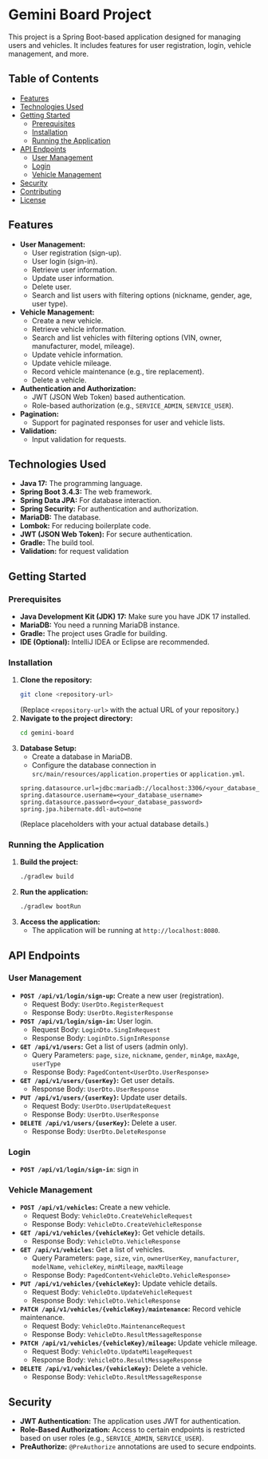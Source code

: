 # Gemini Board Project

This project is a Spring Boot-based application designed for managing users and vehicles. It includes features for user registration, login, vehicle management, and more.

## Table of Contents

- [Features](#features)
- [Technologies Used](#technologies-used)
- [Getting Started](#getting-started)
    - [Prerequisites](#prerequisites)
    - [Installation](#installation)
    - [Running the Application](#running-the-application)
- [API Endpoints](#api-endpoints)
    - [User Management](#user-management)
    - [Login](#login)
    - [Vehicle Management](#vehicle-management)
- [Security](#security)
- [Contributing](#contributing)
- [License](#license)

## Features

- **User Management:**
    - User registration (sign-up).
    - User login (sign-in).
    - Retrieve user information.
    - Update user information.
    - Delete user.
    - Search and list users with filtering options (nickname, gender, age, user type).
- **Vehicle Management:**
    - Create a new vehicle.
    - Retrieve vehicle information.
    - Search and list vehicles with filtering options (VIN, owner, manufacturer, model, mileage).
    - Update vehicle information.
    - Update vehicle mileage.
    - Record vehicle maintenance (e.g., tire replacement).
    - Delete a vehicle.
- **Authentication and Authorization:**
    - JWT (JSON Web Token) based authentication.
    - Role-based authorization (e.g., `SERVICE_ADMIN`, `SERVICE_USER`).
- **Pagination:**
    - Support for paginated responses for user and vehicle lists.
- **Validation:**
    - Input validation for requests.

## Technologies Used

- **Java 17:** The programming language.
- **Spring Boot 3.4.3:** The web framework.
- **Spring Data JPA:** For database interaction.
- **Spring Security:** For authentication and authorization.
- **MariaDB:** The database.
- **Lombok:** For reducing boilerplate code.
- **JWT (JSON Web Token):** For secure authentication.
- **Gradle:** The build tool.
- **Validation:** for request validation

## Getting Started

### Prerequisites

- **Java Development Kit (JDK) 17:** Make sure you have JDK 17 installed.
- **MariaDB:** You need a running MariaDB instance.
- **Gradle:** The project uses Gradle for building.
- **IDE (Optional):** IntelliJ IDEA or Eclipse are recommended.

### Installation

1.  **Clone the repository:**
    ```bash
    git clone <repository-url>
    ```
    (Replace `<repository-url>` with the actual URL of your repository.)
2.  **Navigate to the project directory:**
    ```bash
    cd gemini-board
    ```
3.  **Database Setup:**
    - Create a database in MariaDB.
    - Configure the database connection in `src/main/resources/application.properties` or `application.yml`.
     ```properties
     spring.datasource.url=jdbc:mariadb://localhost:3306/<your_database_name>
     spring.datasource.username=<your_database_username>
     spring.datasource.password=<your_database_password>
     spring.jpa.hibernate.ddl-auto=none
     ```
    (Replace placeholders with your actual database details.)
### Running the Application

1.  **Build the project:**
    ```bash
    ./gradlew build
    ```
2.  **Run the application:**
    ```bash
    ./gradlew bootRun
    ```
3.  **Access the application:**
    - The application will be running at `http://localhost:8080`.

## API Endpoints

### User Management

-   **`POST /api/v1/login/sign-up`:** Create a new user (registration).
    -   Request Body: `UserDto.RegisterRequest`
    -   Response Body: `UserDto.RegisterResponse`
-   **`POST /api/v1/login/sign-in`:** User login.
    -   Request Body: `LoginDto.SingInRequest`
    -   Response Body: `LoginDto.SignInResponse`
-   **`GET /api/v1/users`:** Get a list of users (admin only).
    -   Query Parameters: `page`, `size`, `nickname`, `gender`, `minAge`, `maxAge`, `userType`
    -   Response Body: `PagedContent<UserDto.UserResponse>`
-   **`GET /api/v1/users/{userKey}`:** Get user details.
    -   Response Body: `UserDto.UserResponse`
-   **`PUT /api/v1/users/{userKey}`:** Update user details.
    -   Request Body: `UserDto.UserUpdateRequest`
    -   Response Body: `UserDto.UserResponse`
-   **`DELETE /api/v1/users/{userKey}`:** Delete a user.
    -   Response Body: `UserDto.DeleteResponse`

### Login

-   **`POST /api/v1/login/sign-in`**: sign in

### Vehicle Management

-   **`POST /api/v1/vehicles`:** Create a new vehicle.
    -   Request Body: `VehicleDto.CreateVehicleRequest`
    -   Response Body: `VehicleDto.CreateVehicleResponse`
-   **`GET /api/v1/vehicles/{vehicleKey}`:** Get vehicle details.
    -   Response Body: `VehicleDto.VehicleResponse`
-   **`GET /api/v1/vehicles`:** Get a list of vehicles.
    -   Query Parameters: `page`, `size`, `vin`, `ownerUserKey`, `manufacturer`, `modelName`, `vehicleKey`, `minMileage`, `maxMileage`
    -   Response Body: `PagedContent<VehicleDto.VehicleResponse>`
-   **`PUT /api/v1/vehicles/{vehicleKey}`:** Update vehicle details.
    -   Request Body: `VehicleDto.UpdateVehicleRequest`
    -   Response Body: `VehicleDto.VehicleResponse`
-   **`PATCH /api/v1/vehicles/{vehicleKey}/maintenance`:** Record vehicle maintenance.
    -   Request Body: `VehicleDto.MaintenanceRequest`
    -   Response Body: `VehicleDto.ResultMessageResponse`
-   **`PATCH /api/v1/vehicles/{vehicleKey}/mileage`:** Update vehicle mileage.
    -   Request Body: `VehicleDto.UpdateMileageRequest`
    -   Response Body: `VehicleDto.ResultMessageResponse`
-   **`DELETE /api/v1/vehicles/{vehicleKey}`:** Delete a vehicle.
    -   Response Body: `VehicleDto.ResultMessageResponse`

## Security

-   **JWT Authentication:** The application uses JWT for authentication.
-   **Role-Based Authorization:** Access to certain endpoints is restricted based on user roles (e.g., `SERVICE_ADMIN`, `SERVICE_USER`).
-   **PreAuthorize:** `@PreAuthorize` annotations are used to secure endpoints.


